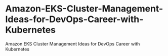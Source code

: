 # Amazon-EKS-Cluster-Management-Ideas-for-DevOps-Career-with-Kubernetes
Amazon EKS Cluster Management Ideas for DevOps Career with Kubernetes
